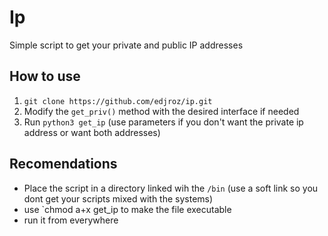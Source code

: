 # Ip

Simple script to get your private and public IP addresses

## How to use

1. `git clone https://github.com/edjroz/ip.git`
2. Modify the `get_priv()` method with the desired interface if needed
3. Run `python3 get_ip` (use parameters if you don't want the private ip address or want both addresses)

## Recomendations 
* Place the script in a directory linked wih the `/bin` (use a soft link so you dont get your scripts mixed with the systems)
* use `chmod a+x get_ip to make the file executable 
* run it from everywhere 

